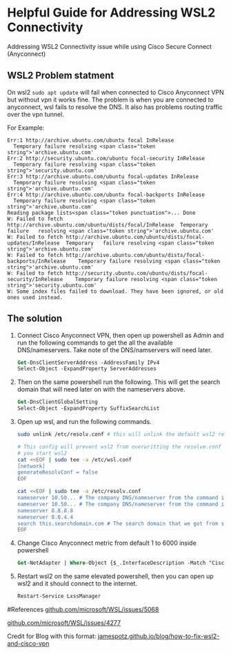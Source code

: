 # Helpful Guide for Addressing WSL2 Connectivity

Addressing WSL2 Connectivity issue while using Cisco Secure Connect (Anyconnect)

## WSL2 Problem statment
On wsl2 <code class="language-text">sudo apt update</code> will fail when connected to Cisco Anyconnect VPN but without vpn it works fine. The problem is when you are connected to anyconnect, wsl fails to resolve the DNS. It also has problems routing traffic over the vpn tunnel.

For Example:

```text
Err:1 http://archive.ubuntu.com/ubuntu focal InRelease
  Temporary failure resolving <span class="token string">'archive.ubuntu.com'
Err:2 http://security.ubuntu.com/ubuntu focal-security InRelease
  Temporary failure resolving <span class="token string">'security.ubuntu.com'
Err:3 http://archive.ubuntu.com/ubuntu focal-updates InRelease
  Temporary failure resolving <span class="token string">'archive.ubuntu.com'
Err:4 http://archive.ubuntu.com/ubuntu focal-backports InRelease
  Temporary failure resolving <span class="token string">'archive.ubuntu.com'
Reading package lists<span class="token punctuation">... Done
W: Failed to fetch http://archive.ubuntu.com/ubuntu/dists/focal/InRelease  Temporary failure   resolving <span class="token string">'archive.ubuntu.com'
W: Failed to fetch http://archive.ubuntu.com/ubuntu/dists/focal-updates/InRelease  Temporary   failure resolving <span class="token string">'archive.ubuntu.com'
W: Failed to fetch http://archive.ubuntu.com/ubuntu/dists/focal-backports/InRelease    Temporary failure resolving <span class="token string">'archive.ubuntu.com'
W: Failed to fetch http://security.ubuntu.com/ubuntu/dists/focal-security/InRelease    Temporary failure resolving <span class="token string">'security.ubuntu.com'
W: Some index files failed to download. They have been ignored, or old ones used instead.
```

## The solution

1) 
    Connect Cisco Anyconnect VPN, then open up powershell as Admin and run the following commands to get the all the available DNS/nameservers. Take note of the DNS/namservers will need later.

    ```ps
    Get-DnsClientServerAddress -AddressFamily IPv4 
    Select-Object -ExpandProperty ServerAddresses
    ```
2) 
    Then on the same powershell run the following. This will get the search domain that will need later on with the nameservers above.

    ```ps
    Get-DnsClientGlobalSetting
    Select-Object -ExpandProperty SuffixSearchList
    ```
3) 
    Open up wsl, and run the following commands.

    ```bash
    sudo unlink /etc/resolv.conf # this will unlink the default wsl2 resolv.conf

    # This config will prevent wsl2 from overwritting the resolve.conf file everytime
    # you start wsl2
    cat <<EOF | sudo tee -a /etc/wsl.conf
    [network]
    generateResolvConf = false
    EOF

    cat <<EOF | sudo tee -a /etc/resolv.conf
    nameserver 10.50... # The company DNS/nameserver from the command in step 1
    nameserver 10.50... # The company DNS/nameserver from the command in step 1
    nameserver 8.8.8.8
    nameserver 8.8.4.4
    search this.searchdomain.com # The search domain that we got from step 2
    EOF
    ```
4) 
    Change Cisco Anyconnect metric from default 1 to 6000 inside powershell

    ```ps
    Get-NetAdapter | Where-Object {$_.InterfaceDescription -Match "Cisco AnyConnect"} | Set-NetIPInterface -InterfaceMetric 6000
    ```
5) 
    Restart wsl2 on the same elevated powershell, then you can open up wsl2 and it should connect to the internet.

    ```ps
    Restart-Service LxssManager
    ```

#References
[github.com/microsoft/WSL/issues/5068](https://github.com/microsoft/WSL/issues/5068)

[github.com/microsoft/WSL/issues/4277](https://github.com/microsoft/WSL/issues/4277)

Credit for Blog with this format:
[jamespotz.github.io/blog/how-to-fix-wsl2-and-cisco-vpn](https://jamespotz.github.io/blog/how-to-fix-wsl2-and-cisco-vpn)
